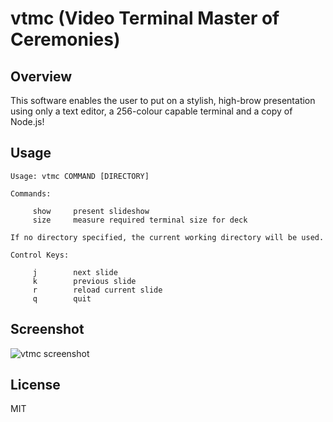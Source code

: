 # vtmc (Video Terminal Master of Ceremonies)

## Overview

This software enables the user to put on a stylish, high-brow presentation
using only a text editor, a 256-colour capable terminal and a copy of Node.js!

## Usage

```
Usage: vtmc COMMAND [DIRECTORY]

Commands:

     show     present slideshow
     size     measure required terminal size for deck

If no directory specified, the current working directory will be used.

Control Keys:

     j        next slide
     k        previous slide
     r        reload current slide
     q        quit
```

## Screenshot

![vtmc screenshot](http://us-east.manta.joyent.com/jmc/public/images/vtmc.png)

## License

MIT
